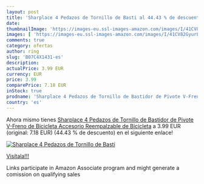```yaml
---
layout: post
title: 'Sharplace 4 Pedazos de Tornillo de Basti al 44.43 % de descuento'
date: 
thumbnailImage: 'https://images-eu.ssl-images-amazon.com/images/I/41CV82GyurL._SL200_.jpg'
images: [ 'https://images-eu.ssl-images-amazon.com/images/I/41CV82GyurL._SL200_.jpg' ]
comments: true
category: ofertas
author: ring
slug: 'B07C4X1431-es'
description:
actualPrice: 3.99 EUR
currency: EUR
price: 3.99
comparePrice: 7.18 EUR
inStock: true
prodname: 'Sharplace 4 Pedazos de Tornillo de Bastidor de Pivote V-Freno de Bicicleta Accesorio Reempalzable de Bicicleta'
country: 'es'
---
```


Ahora mismo tienes [Sharplace 4 Pedazos de Tornillo de Bastidor de Pivote V-Freno de Bicicleta Accesorio Reempalzable de Bicicleta](https://www.amazon.es/dp/B07C4X1431/?tag=tolees-21) a 3.99 EUR (original: 7.18 EUR) (44.43 %  de descuento) en el siguiente enlace!

[![Sharplace 4 Pedazos de Tornillo de Basti](https://images-eu.ssl-images-amazon.com/images/I/41CV82GyurL._SL200_.jpg)](https://www.amazon.es/dp/B07C4X1431/?tag=tolees-21)

[Visítala!!!](https://www.amazon.es/dp/B07C4X1431/?tag=tolees-21)

Links participate in Amazon Associate program and might generate a comission on qualifying sales
